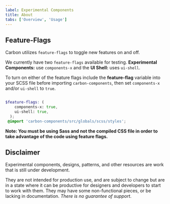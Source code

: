 ```yaml
---
label: Experimental Components
title: About
tabs: ['Overview', 'Usage']
---
```


## Feature-Flags

Carbon utilizes `feature-flags` to toggle new features on and off.

We currently have two `feature-flags` available for testing. **Experimental Components:** use `components-x` and the **UI Shell:** uses `ui-shell`.

To turn on either of the feature flags include the **feature-flag** variable into your SCSS file before importing `carbon-components`, then set `components-x` and/or `ui-shell` to `true`.

```scss

$feature-flags: (
    components-x: true,
    ui-shell: true,
  );
 @import 'carbon-components/src/globals/scss/styles';

```

**Note: You must be using Sass and not the compiled CSS file in order to take advantage of the code using feature flags.**


## Disclaimer

Experimental components, designs, patterns, and other resources are work that is still under development.

They are not intended for production use, and are subject to change but are in a state where it can be productive for designers and developers to start to work with them. They may have some non-functional pieces, or be lacking in documentation. *There is no guarantee of support*.
